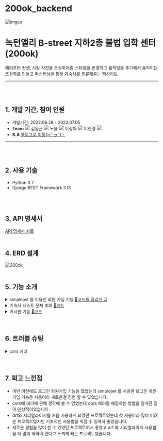 # 200ok_backend
![imges](https://user-images.githubusercontent.com/104487608/185346903-65a8745b-da0f-4fb9-8d4f-a9603735332b.png)
# 녹턴앨리 B-street 지하2층 불법 입학 센터 (200ok)
해리포터 컨셉, 사람 사진을 초상화처럼 스타일을 변경하고 움직임을 추가해서 움직이는 초상화를 만들고 머신러닝을 통해 기숙사를 분류해주는 웹사이트
***
<br><br/>


## 1. 개발 기간, 참여 인원
* 개발기간: 2022.06.28 - 2022.07.05
* **Team** <a href="https://github.com/cmjcum"><img src="https://img.shields.io/badge/Github-000000?style=flat-square&logo=github&logoColor=white"/></a>
김동근 <a href="https://github.com/yinmsk"><img src="https://img.shields.io/badge/Github-000000?style=flat-square&logo=github&logoColor=white"/></a>
노을 <a href="https://github.com/minkkky"><img src="https://img.shields.io/badge/Github-000000?style=flat-square&logo=github&logoColor=white"/></a>
이정아 <a href="https://github.com/zeonga1102"><img src="https://img.shields.io/badge/Github-000000?style=flat-square&logo=github&logoColor=white"/></a>
이현경 <a href="https://github.com/LULULALA2"><img src="https://img.shields.io/badge/Github-000000?style=flat-square&logo=github&logoColor=white"/></a>
* **S.A** <a href="https://cold-charcoal.tistory.com/108">블로그로 이동(☞ﾟヮﾟ)☞</a>
***
<br><br/>


## 2. 사용 기술
* Python 3.7
* Django REST Framework 3.13
 
<br><br/>


## 3. API 명세서
<a href="https://typingmylife.notion.site/MakeMigrations-API-53526cc465344be98ab4e786e487414f">API 명세서 자료</a>
<br><br/>


## 4. ERD 설계
![200ok](https://user-images.githubusercontent.com/104487608/186652733-dd0af8a2-605f-446f-b993-51fb96388c0a.png)
<br><br/>


## 5. 기능 소개
<details>
  <summary>simplejwt 를 이용한 회원 가입 기능 <a href="https://ddongkim.tistory.com/73">📄코드를 정리한 글</a></summary>
  <div markdown="1">
 
* settings.py 의 INSTALLED_APPS 에서 rest_framework_simplejwt 를 추가해 주었다.
* REST_FRAMEWORK 의 DEFAULT_AUTHENTICATION_CLASSES 에 JWTAuthentication 을 추가해 주었다.
* SIMPLE_JWT 를 추가해 토큰의 유효 시간을 설정해 주었다.
  </div>
</details>

<details>
  <summary>기숙사 테스트 문제 조회 <a href="https://github.com/zeonga1102/200ok_backend/blob/master/dormitory/views.py#L21">📄코드</a></summary>
  <div markdown="1">
 
![기숙사 문제](https://user-images.githubusercontent.com/104487608/188050990-005d0b6f-75bb-4353-9216-7b72a4ca66c8.png)
* 기숙사 배정을 위한 테스트 문제들을 조회합니다.
  </div>
</details>

<details>
  <summary>게시판 기능 <a href="https://github.com/cmjcum/200ok_backend/blob/c0a96c816e61f9f074ac612a522d1fa9775928cf/lounge/views.py#L13">📄코드</a></summary>
  <div markdown="1">
 
![image](https://user-images.githubusercontent.com/104487608/188051246-aea8f15d-9d1f-4c04-9a27-abe421cfadbc.png)
*  시리얼라이저를 통해 라운지 페이지 띄우기, 게시글 작성 및 삭제 기능을 사용합니다.
  </div>
</details>
<br><br/>


## 6. 트러블 슈팅
<details>
  <summary>cors 에러</summary>
  <div markdown="1">
 
* 프론트의 주소와 백엔드의 주소가 달라 cors 에러가 발생했다
* 공식 문서를 참조해서 해결 할 수 있었는데 문서 설명에 따라 settings.py 의 INSTALLED_APPS, MIDDLEWARE,  CORS_ALLOWED_ORGINS 설정을 통해 해결 할 수 있었다.
* INSTALLED_APPS 에 cors-headers 를 추가하였다.
* MIDDLEWARE 에 CorsMiddleware 를 추가하였다.
* CORS_ALLOWED_ORGINS 를 추가해서, 포트를 열어주었다.
  </div>
</details>
<br><br/>


## 7. 회고 느낀점
* 이번 이전에도 로그인 회원가입 기능을 했었는데 simplejwt 를 사용한 로그인 회원가입 기능은 처음이라 새로운걸 경험 할 수 있었습니다.
* cors에 에러에 관해 생각해 볼 수 없었는데 cors 에러를 해결하는 방법을 알게된 점이 인상적이었습니다.
* drf와 시리얼라이저를 처음 사용하게 되었던 프로젝트였는데 첫 사용이라 많이 어려운 프로젝트였지만 기초적인 사용법을 익힐 수 있어서 좋았습니다.
* 새로운 경험을 많이 할 수 있었던 프로젝트여서 좋았고 drf 와 시리얼라이저 사용법을 더 많이 익혀야 겠다고 느끼게 되는 프로젝트였습니다.
